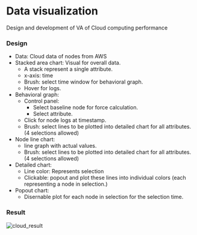 # Data visualization  
Design and development of VA of Cloud computing performance

### Design
- Data: Cloud data of nodes from AWS
- Stacked area chart: Visual for overall data.
    - A stack represent a single attribute.
    - x-axis: time
    - Brush: select time window for behavioral graph.
    - Hover for logs.
- Behavioral graph:
    - Control panel:
        - Select baseline node for force calculation.
        - Select attribute.
    - Click for node logs at timestamp.
    - Brush: select lines to be plotted into detailed chart for all attributes. (4 selections allowed)
- Node line chart:
	- line graph with actual values.
	- Brush: select lines to be plotted into detailed chart for all attributes. (4 selections allowed)
- Detailed chart:
    - Line color: Represents selection
    - Clickable: popout and plot these lines into individual colors (each representing a node in selection.)
- Popout chart:
	- Disernable plot for each node in selection for the selection time.


### Result
![cloud_result](https://user-images.githubusercontent.com/14234116/230156617-8ac8b86e-c549-4d1d-9283-d41d1f801b4a.png)
